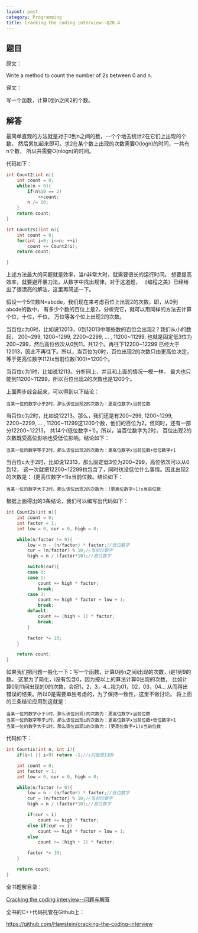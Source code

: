 ```yaml
---
layout: post
category: Programming
title: Cracking the coding interview--Q20.4
---
```


## 题目

原文：

Write a method to count the number of 2s between 0 and n.

译文：

写一个函数，计算0到n之间2的个数。

## 解答

最简单直观的方法就是对于0到n之间的数，一个个地去统计2在它们上出现的个数，
然后累加起来即可。求2在某个数上出现的次数需要O(logn)的时间，一共有n个数，
所以共需要O(nlogn)的时间。

代码如下：

```cpp
int Count2(int n){
    int count = 0;
    while(n > 0){
        if(n%10 == 2)
            ++count;
        n /= 10;
    }
    return count;
}

int Count2s1(int n){
    int count = 0;
    for(int i=0; i<=n; ++i)
        count += Count2(i);
    return count;

}
```

上述方法最大的问题就是效率，当n非常大时，就需要很长的运行时间。
想要提高效率，就要避开暴力法，从数字中找出规律。对于这道题，
《编程之美》已经给出了很漂亮的解法，这里再简述一下。

假设一个5位数N=abcde，我们现在来考虑百位上出现2的次数，即，从0到abcde的数中，
有多少个数的百位上是2。分析完它，就可以用同样的方法去计算个位，十位，千位，
万位等各个位上出现2的次数。

当百位c为0时，比如说12013，0到12013中哪些数的百位会出现2？我们从小的数起，
200~299, 1200~1299, 2200~2299, ... , 11200~11299, 
也就是固定低3位为200~299，然后高位依次从0到11，共12个。再往下12200~12299
已经大于12013，因此不再往下。所以，当百位为0时，百位出现2的次数只由更高位决定，
等于更高位数字(12)x当前位数(100)=1200个。

当百位c为1时，比如说12113。分析同上，并且和上面的情况一模一样。
最大也只能到11200~11299，所以百位出现2的次数也是1200个。

上面两步综合起来，可以得到以下结论：

	当某一位的数字小于2时，那么该位出现2的次数为：更高位数字x当前位数

当百位c为2时，比如说12213。那么，我们还是有200~299, 1200~1299, 2200~2299, 
... , 11200~11299这1200个数，他们的百位为2。但同时，还有一部分12200~12213，
共14个(低位数字+1)。所以，当百位数字为2时，
百位出现2的次数既受高位影响也受低位影响，结论如下：

	当某一位的数字等于2时，那么该位出现2的次数为：更高位数字x当前位数+低位数字+1

当百位c大于2时，比如说12313，那么固定低3位为200~299，高位依次可以从0到12，
这一次就把12200~12299也包含了，同时也没低位什么事情。因此出现2的次数是：
(更高位数字+1)x当前位数。结论如下：

	当某一位的数字大于2时，那么该位出现2的次数为：(更高位数字+1)x当前位数

根据上面得出的3条结论，我们可以编写出代码如下：

```cpp
int Count2s(int n){
    int count = 0;
    int factor = 1;
    int low = 0, cur = 0, high = 0;

    while(n/factor != 0){
        low = n - (n/factor) * factor;//低位数字
        cur = (n/factor) % 10;//当前位数字
        high = n / (factor*10);//高位数字

        switch(cur){
        case 0:
        case 1:
            count += high * factor;
            break;
        case 2:
            count += high * factor + low + 1;
            break;
        default:
            count += (high + 1) * factor;
            break;
        }

        factor *= 10;
    }

    return count;
}
```

如果我们把问题一般化一下：写一个函数，计算0到n之间i出现的次数，i是1到9的数。
这里为了简化，i没有包含0，因为按以上的算法计算0出现的次数，
比如计算0到11间出现的0的次数，会把1，2，3，4...视为01，02，03，04...
从而得出错误的结果。所以0是需要单独考虑的，为了保持一致性，这里不做讨论。
将上面的三条结论应用到这就是：

	当某一位的数字小于i时，那么该位出现i的次数为：更高位数字x当前位数
	当某一位的数字等于i时，那么该位出现i的次数为：更高位数字x当前位数+低位数字+1
	当某一位的数字大于i时，那么该位出现i的次数为：(更高位数字+1)x当前位数

代码如下：

```cpp
int Countis(int n, int i){
    if(i<1 || i>9) return -1;//i只能是1到9

    int count = 0;
    int factor = 1;
    int low = 0, cur = 0, high = 0;

    while(n/factor != 0){
        low = n - (n/factor) * factor;//低位数字
        cur = (n/factor) % 10;//当前位数字
        high = n / (factor*10);//高位数字

        if(cur < i)
            count += high * factor;
        else if(cur == i)
            count += high * factor + low + 1;
        else
            count += (high + 1) * factor;

        factor *= 10;
    }

    return count;
}
```


全书题解目录：

[Cracking the coding interview--问题与解答](/posts/ctci-solutions-contents.html)

全书的C++代码托管在Github上：

<https://github.com/Hawstein/cracking-the-coding-interview>
